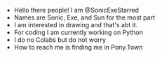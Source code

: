 - Hello there people! I am @SonicExeStarred
- Names are Sonic, Exe, and Sun for the most part
- I am interested in drawing and that's abt it.
- For coding I am currently working on Python
- I do no Colabs but do not worry
- How to reach me is finding me in Pony.Town

<!---
SonicExeStarred/SonicExeStarred is a ✨ special ✨ repository because its `README.md` (this file) appears on your GitHub profile.
You can click the Preview link to take a look at your changes.
--->
